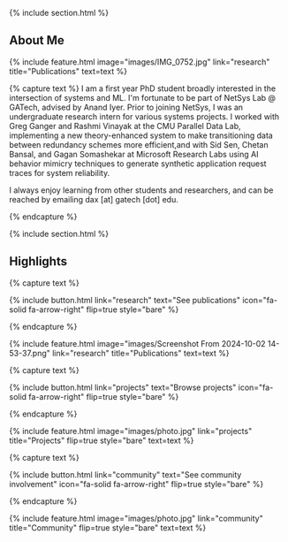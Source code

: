 ---
---

{% include section.html %}
## About Me

{%
  include feature.html
  image="images/IMG_0752.jpg"
  link="research"
  title="Publications"
  text=text
%}

{% capture text %}
I am a first year PhD student broadly interested in the intersection of systems and ML. I'm fortunate to be part of NetSys Lab @ GATech, advised by Anand Iyer. Prior to joining NetSys, I was an undergraduate research intern for various systems projects. I worked with Greg Ganger and Rashmi Vinayak at the CMU Parallel Data Lab, implementing a new theory-enhanced  system to make transitioning data between redundancy schemes more efficient,and with Sid Sen, Chetan Bansal, and Gagan Somashekar at Microsoft Research Labs using AI behavior mimicry techniques to generate synthetic application request traces for system reliability.

I always enjoy learning from other students and researchers, and can be reached by emailing dax [at] gatech [dot] edu.

{% endcapture %}



{% include section.html %}

## Highlights

{% capture text %}


{%
  include button.html
  link="research"
  text="See publications"
  icon="fa-solid fa-arrow-right"
  flip=true
  style="bare"
%}

{% endcapture %}

{%
  include feature.html
  image="images/Screenshot From 2024-10-02 14-53-37.png"
  link="research"
  title="Publications"
  text=text
%}

{% capture text %}


{%
  include button.html
  link="projects"
  text="Browse projects"
  icon="fa-solid fa-arrow-right"
  flip=true
  style="bare"
%}

{% endcapture %}

{%
  include feature.html
  image="images/photo.jpg"
  link="projects"
  title="Projects"
  flip=true
  style="bare"
  text=text
%}

{% capture text %}

{%
  include button.html
  link="community"
  text="See community involvement"
  icon="fa-solid fa-arrow-right"
  flip=true
  style="bare"
%}

{% endcapture %}

{%
  include feature.html
  image="images/photo.jpg"
  link="community"
  title="Community"
  flip=true
  style="bare"
  text=text
%}
